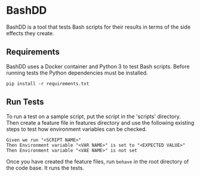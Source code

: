 # BashDD
BashDD is a tool that tests Bash scripts for their results in terms of the side effects they create.

## Requirements
BashDD uses a Docker container and Python 3 to test Bash scripts. Before running tests the Python dependencies must be 
installed.

`pip install -r requirements.txt`


## Run Tests
To run a test on a sample script, put the script in the 'scripts' directory. Then create a feature file in features 
directory and use the following existing steps to test how environment variables can be checked.

```
Given we run "<SCRIPT NAME>"
Then Environment variable "<VAR NAME>" is set to "<EXPECTED VALUE>"
Then Environment variable "<VAE NAME>" is not set
```

Once you have created the feature files,  run `behave` in the root directory of the code base. It runs the tests.




